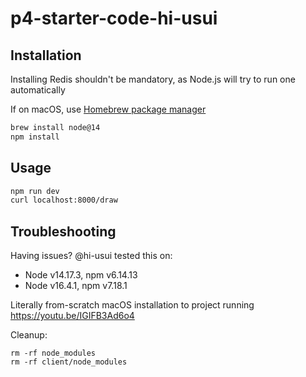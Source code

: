 # p4-starter-code-hi-usui

## Installation

Installing Redis shouldn't be mandatory, as Node.js will try to run one automatically

If on macOS, use [Homebrew package manager](https://brew.sh/)

```bash
brew install node@14
npm install
```

## Usage

```bash
npm run dev
curl localhost:8000/draw
```

## Troubleshooting
Having issues? @hi-usui tested this on:
- Node v14.17.3, npm v6.14.13
- Node v16.4.1, npm v7.18.1

Literally from-scratch macOS installation to project running
https://youtu.be/IGIFB3Ad6o4

Cleanup:
```
rm -rf node_modules
rm -rf client/node_modules
```
